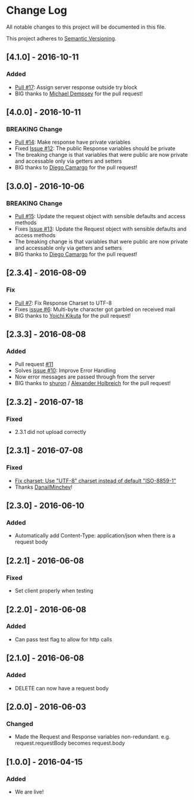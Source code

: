 # Change Log
All notable changes to this project will be documented in this file.

This project adheres to [Semantic Versioning](http://semver.org/).

## [4.1.0] - 2016-10-11
### Added
- [Pull #17](https://github.com/sendgrid/java-http-client/pull/17): Assign server response outside try block
- BIG thanks to [Michael Dempsey](https://github.com/bluestealth) for the pull request!

## [4.0.0] - 2016-10-11
### BREAKING Change
- [Pull #14](https://github.com/sendgrid/java-http-client/pull/14): Make response have private variables
- Fixed [Issue #12](https://github.com/sendgrid/java-http-client/issues/12): The public Response variables should be private
- The breaking change is that variables that were public are now private and accessable only via getters and setters
- BIG thanks to [Diego Camargo](https://github.com/belfazt) for the pull request!

## [3.0.0] - 2016-10-06
### BREAKING Change
- [Pull #15](https://github.com/sendgrid/java-http-client/pull/15): Update the request object with sensible defaults and access methods
- Fixes [Issue #13](https://github.com/sendgrid/java-http-client/issues/13): Update the Request object with sensible defaults and access methods
- The breaking change is that variables that were public are now private and accessable only via getters and setters
- BIG thanks to [Diego Camargo](https://github.com/belfazt) for the pull request!

## [2.3.4] - 2016-08-09
### Fix
- [Pull #7](https://github.com/sendgrid/java-http-client/pull/7): Fix Response Charset to UTF-8
- Fixes [issue #6](https://github.com/sendgrid/java-http-client/issues/6): Multi-byte character got garbled on received mail
- BIG thanks to [Yoichi Kikuta](https://github.com/kikutaro) for the pull request!

## [2.3.3] - 2016-08-08
### Added
- Pull request [#11](https://github.com/sendgrid/java-http-client/pull/11)
- Solves [issue #10](https://github.com/sendgrid/java-http-client/issues/10): Improve Error Handling
- Now error messages are passed through from the server
- BIG thanks to [shuron](https://github.com/shuron) / [Alexander Holbreich](https://github.com/aholbreich) for the pull request!

## [2.3.2] - 2016-07-18
### Fixed
- 2.3.1 did not upload correctly

## [2.3.1] - 2016-07-08
### Fixed
- [Fix charset: Use "UTF-8" charset instead of default "ISO-8859-1"](https://github.com/sendgrid/java-http-client/pull/5)
- Thanks [DanailMinchev](https://github.com/DanailMinchev)!

## [2.3.0] - 2016-06-10
### Added
- Automatically add Content-Type: application/json when there is a request body

## [2.2.1] - 2016-06-08
### Fixed
- Set client properly when testing

## [2.2.0] - 2016-06-08
### Added
- Can pass test flag to allow for http calls

## [2.1.0] - 2016-06-08
### Added
- DELETE can now have a request body

## [2.0.0] - 2016-06-03
### Changed
- Made the Request and Response variables non-redundant. e.g. request.requestBody becomes request.body

## [1.0.0] - 2016-04-15
### Added
- We are live!
